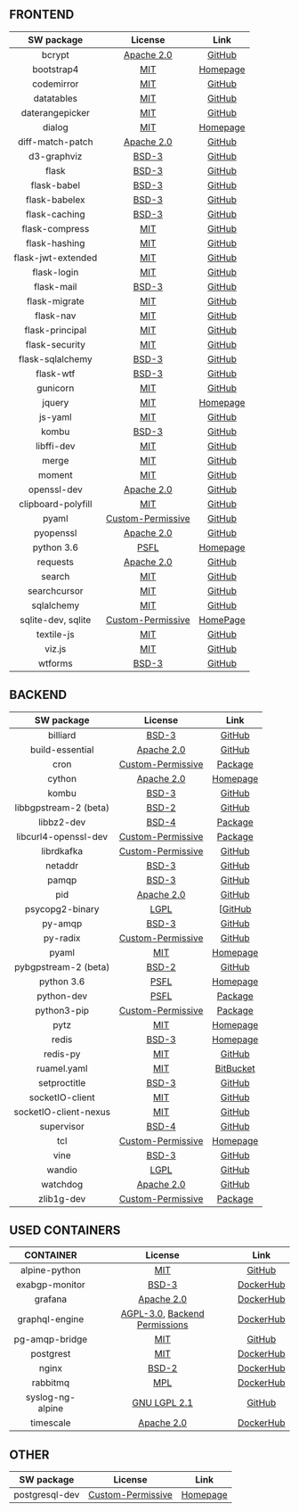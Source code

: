 ## FRONTEND

| SW package  |  License   | Link       |
| :---------: | :--------: | :--------: |
| bcrypt | [Apache 2.0](https://github.com/pyca/bcrypt/blob/master/LICENSE) | [GitHub](https://github.com/pyca/bcrypt/) |
| bootstrap4 | [MIT](https://getbootstrap.com/docs/4.0/about/license/) | [Homepage](https://getbootstrap.com/) |
| codemirror | [MIT](https://github.com/codemirror/CodeMirror/blob/master/LICENSE) | [GitHub](https://github.com/codemirror/CodeMirror) |
| datatables | [MIT](https://github.com/DataTables/DataTables/blob/master/license.txt) | [GitHub](https://github.com/DataTables/DataTables) |
| daterangepicker | [MIT](https://github.com/dangrossman/daterangepicker) | [GitHub](https://github.com/dangrossman/daterangepicker) |
| dialog | [MIT](https://tldrlegal.com/license/mit-license) | [Homepage](https://jqueryui.com/dialog/) |
| diff-match-patch | [Apache 2.0](https://github.com/google/diff-match-patch/blob/master/LICENSE) | [GitHub](https://github.com/google/diff-match-patch) |
| d3-graphviz | [BSD-3](https://github.com/magjac/d3-graphviz/blob/master/LICENSE) | [GitHub](https://github.com/magjac/d3-graphviz) |
| flask | [BSD-3](https://github.com/pallets/flask/blob/master/LICENSE) | [GitHub](https://github.com/pallets/flask) |
| flask-babel | [BSD-3](https://github.com/python-babel/flask-babel/blob/master/LICENSE) | [GitHub](https://github.com/python-babel/flask-babel) |
| flask-babelex | [BSD-3](https://github.com/mrjoes/flask-babelex/blob/master/LICENSE) | [GitHub](https://github.com/mrjoes/flask-babelex) |
| flask-caching | [BSD-3](https://github.com/sh4nks/flask-caching/blob/master/LICENSE) | [GitHub](https://github.com/sh4nks/flask-caching) |
| flask-compress | [MIT](https://github.com/jmcarp/flask-compress/blob/master/LICENSE) | [GitHub](https://github.com/jmcarp/flask-compress) |
| flask-hashing | [MIT](https://github.com/ThaWeatherman/flask-hashing/blob/master/LICENSE.txt) | [GitHub](https://github.com/ThaWeatherman/flask-hashing) |
| flask-jwt-extended | [MIT](https://github.com/vimalloc/flask-jwt-extended/blob/master/LICENSE) | [GitHub](https://github.com/vimalloc/flask-jwt-extended) |
| flask-login | [MIT](https://github.com/maxcountryman/flask-login/blob/master/LICENSE) | [GitHub](https://github.com/maxcountryman/flask-login) |
| flask-mail | [BSD-3](https://github.com/mattupstate/flask-mail/blob/master/LICENSE) | [GitHub](https://github.com/mattupstate/flask-mail) |
| flask-migrate | [MIT](https://github.com/miguelgrinberg/Flask-Migrate/blob/master/LICENSE) | [GitHub](https://github.com/miguelgrinberg/Flask-Migrate) |
| flask-nav | [MIT](https://github.com/mbr/flask-nav/blob/master/LICENSE) | [GitHub](https://github.com/mbr/flask-nav) |
| flask-principal | [MIT](https://github.com/mattupstate/flask-principal/blob/master/LICENSE) | [GitHub](https://github.com/mattupstate/flask-principal) |
| flask-security | [MIT](https://github.com/mattupstate/flask-security/blob/develop/LICENSE) | [GitHub](https://github.com/mattupstate/flask-security) |
| flask-sqlalchemy | [BSD-3](https://github.com/mitsuhiko/flask-sqlalchemy/blob/master/LICENSE) | [GitHub](https://github.com/mitsuhiko/flask-sqlalchemy) |
| flask-wtf | [BSD-3](https://github.com/lepture/flask-wtf/blob/master/LICENSE) | [GitHub](https://github.com/lepture/flask-wtf) |
| gunicorn | [MIT](https://github.com/benoitc/gunicorn/blob/master/LICENSE) | [GitHub](https://github.com/benoitc/gunicorn) |
| jquery | [MIT](https://tldrlegal.com/license/mit-license) | [Homepage](https://jquery.org/) |
| js-yaml | [MIT](https://github.com/nodeca/js-yaml) | [GitHub](https://github.com/nodeca/js-yaml) |
| kombu | [BSD-3](https://github.com/celery/kombu/blob/master/LICENSE) | [GitHub](https://github.com/celery/kombu) |
| libffi-dev | [MIT](https://github.com/libffi/libffi/blob/master/LICENSE) | [GitHub](https://github.com/libffi/libffi) |
| merge | [MIT](https://github.com/yeikos/js.merge/blob/master/LICENSE) | [GitHub](https://github.com/yeikos/js.merge) |
| moment | [MIT](https://github.com/moment/moment/blob/develop/LICENSE) | [GitHub](https://github.com/moment/moment/) |
| openssl-dev | [Apache 2.0](https://github.com/openssl/openssl/blob/master/LICENSE) | [GitHub](https://github.com/openssl/openssl) |
| clipboard-polyfill | [MIT](https://github.com/lgarron/clipboard-polyfill/blob/master/LICENSE.md) | [GitHub](https://github.com/lgarron/clipboard-polyfill) |
| pyaml | [Custom-Permissive](https://github.com/mk-fg/pretty-yaml/blob/master/COPYING) | [GitHub](https://github.com/mk-fg/pretty-yaml) |
| pyopenssl | [Apache 2.0](https://github.com/pyca/pyopenssl/blob/master/LICENSE) | [GitHub](https://github.com/pyca/pyopenssl) |
| python 3.6 | [PSFL](https://docs.python.org/3/license.html) | [Homepage](https://www.python.org/downloads/) |
| requests | [Apache 2.0](https://github.com/requests/requests/blob/master/LICENSE) | [GitHub](https://github.com/requests/requests) |
| search | [MIT](https://github.com/codemirror/CodeMirror/blob/master/LICENSE) | [GitHub](https://github.com/codemirror/CodeMirror/tree/master/addon/search) |
| searchcursor | [MIT](https://github.com/codemirror/CodeMirror/blob/master/LICENSE) | [GitHub](https://github.com/codemirror/CodeMirror/tree/master/addon/search) |
| sqlalchemy | [MIT](https://github.com/sqlalchemy/sqlalchemy/blob/master/LICENSE) | [GitHub](https://github.com/sqlalchemy/sqlalchemy) |
| sqlite-dev, sqlite | [Custom-Permissive](https://www.sqlite.org/copyright.html) | [HomePage](https://www.sqlite.org/index.html) |
| textile-js | [MIT](https://github.com/borgar/textile-js/blob/master/LICENSE) | [GitHub](https://github.com/borgar/textile-js) |
| viz.js | [MIT](https://github.com/mdaines/viz.js/blob/master/LICENSE) | [GitHub](https://github.com/mdaines/viz.js/) |
| wtforms | [BSD-3](https://github.com/wtforms/wtforms/blob/master/LICENSE.rst) | [GitHub](https://github.com/wtforms/wtforms) |

## BACKEND

| SW package  |  License   | Link       |
| :---------: | :--------: | :--------: |
| billiard | [BSD-3](https://github.com/celery/billiard/blob/master/LICENSE.txt) | [GitHub](https://github.com/celery/billiard) |
| build-essential | [Apache 2.0](https://github.com/chef-cookbooks/build-essential/blob/master/LICENSE) | [GitHub](https://github.com/chef-cookbooks/build-essential/blob/master/LICENSE) |
| cron | [Custom-Permissive](https://metadata.ftp-master.debian.org/changelogs//main/c/cron/cron_3.0pl1-130_copyright) | [Package](https://packages.debian.org/sid/cron) |
| cython | [Apache 2.0](https://cython.org/) | [Homepage](https://cython.org/) |
| kombu | [BSD-3](https://github.com/celery/kombu/blob/master/LICENSE) | [GitHub](https://github.com/celery/kombu) |
| libbgpstream-2 (beta) | [BSD-2](https://github.com/CAIDA/libbgpstream/blob/master/LICENSE) | [GitHub](https://github.com/CAIDA/libbgpstream) |
| libbz2-dev | [BSD-4](https://metadata.ftp-master.debian.org/changelogs/main/b/bzip2/bzip2_1.0.6-7_copyright) | [Package](https://packages.debian.org/jessie/libbz2-1.0) |
| libcurl4-openssl-dev | [Custom-Permissive](https://metadata.ftp-master.debian.org/changelogs//main/c/curl/curl_7.62.0-1_copyright) | [Package](https://packages.debian.org/sid/libcurl4-openssl-dev) |
| librdkafka | [Custom-Permissive](https://github.com/edenhill/librdkafka/blob/master/LICENSES.txt) | [GitHub](https://github.com/edenhill/librdkafka) |
| netaddr | [BSD-3](https://github.com/drkjam/netaddr/blob/rel-0.7.x/LICENSE) | [GitHub](https://github.com/drkjam/netaddr/) |
| pamqp | [BSD-3](https://github.com/gmr/pamqp/blob/master/LICENSE) | [GitHub](https://github.com/gmr/pamqp) |
| pid | [Apache 2.0](https://github.com/trbs/pid/blob/master/LICENSE) | [GitHub](https://github.com/trbs/pid/) |
| psycopg2-binary | [LGPL](https://github.com/psycopg/psycopg2/blob/master/LICENSE) | [[GitHub](https://github.com/psycopg/psycopg2) |
| py-amqp | [BSD-3](https://github.com/celery/py-amqp/blob/master/LICENSE) | [GitHub](https://github.com/celery/py-amqp) |
| py-radix | [Custom-Permissive](https://github.com/mjschultz/py-radix/blob/master/LICENSE) | [GitHub](https://github.com/mjschultz/py-radix) |
| pyaml | [MIT](https://pyyaml.org/wiki/PyYAML) | [Homepage](https://pyyaml.org/wiki/PyYAML) |
| pybgpstream-2 (beta) | [BSD-2](https://github.com/CAIDA/pybgpstream/blob/v2-beta/LICENSE) | [GitHub](https://github.com/caida/pybgpstream/tree/v2-beta) |
| python 3.6 | [PSFL](https://docs.python.org/3/license.html) | [Homepage](https://www.python.org/downloads/) |
| python-dev | [PSFL](https://metadata.ftp-master.debian.org/changelogs/main/p/python-defaults/python-defaults_2.7.15-3_copyright) | [Package](https://packages.debian.org/sid/python-dev) |
| python3-pip | [Custom-Permissive](https://metadata.ftp-master.debian.org/changelogs/main/p/python-pip/python-pip_1.5.6-5_copyright) | [Package](https://packages.debian.org/jessie/python3-pip) |
| pytz | [MIT](https://pythonhosted.org/pytz/) | [Homepage](https://pythonhosted.org/pytz/) |
| redis | [BSD-3](https://redis.io/topics/license/) | [Homepage](https://redis.io/) |
| redis-py | [MIT](https://github.com/andymccurdy/redis-py/blob/master/LICENSE) | [GitHub](https://github.com/andymccurdy/redis-py) |
| ruamel.yaml | [MIT](https://bitbucket.org/ruamel/yaml/src/7ccdf8d0cb6d68b1847ca5088deffb55f0d73c98/LICENSE?at=default&fileviewer=file-view-default) | [BitBucket](https://bitbucket.org/ruamel/yaml) |
| setproctitle | [BSD-3](https://github.com/dvarrazzo/py-setproctitle/blob/master/COPYRIGHT) | [GitHub](https://github.com/dvarrazzo/py-setproctitle) |
| socketIO-client | [MIT](https://github.com/invisibleroads/socketIO-client/blob/master/LICENSE) | [GitHub](https://github.com/invisibleroads/socketIO-client) |
| socketIO-client-nexus | [MIT](https://github.com/nexus-devs/socketIO-client-2.0.3/blob/master/LICENSE) | [GitHub](https://github.com/nexus-devs/socketIO-client-2.0.3) |
| supervisor | [BSD-4](https://github.com/Supervisor/supervisor/blob/master/LICENSES.txt) | [GitHub](https://github.com/Supervisor/supervisor) |
| tcl | [Custom-Permissive](https://www.tcl.tk/software/tcltk/license.html) | [Homepage](https://www.tcl.tk/) |
| vine | [BSD-3](https://github.com/celery/vine/blob/master/LICENSE) | [GitHub](https://github.com/celery/vine) |
| wandio | [LGPL](https://github.com/alistairking/wandio/blob/master/COPYING.LESSER) | [GitHub](https://github.com/alistairking/wandio) |
| watchdog | [Apache 2.0](https://github.com/gorakhargosh/watchdog/blob/master/LICENSE) | [GitHub](https://github.com/gorakhargosh/watchdog) |
| zlib1g-dev | [Custom-Permissive](http://changelogs.ubuntu.com/changelogs/pool/main/z/zlib/zlib_1.2.8.dfsg-2ubuntu4/copyright) | [Package](https://packages.ubuntu.com/xenial/zlib1g-dev) |

## USED CONTAINERS

| CONTAINER  |  License   | Link       |
| :---------: | :--------: | :--------: |
| alpine-python | [MIT](https://github.com/jfloff/alpine-python/blob/master/LICENSE) | [GitHub](https://github.com/jfloff/alpine-python) |
| exabgp-monitor | [BSD-3](https://github.com/Exa-Networks/exabgp/blob/master/COPYRIGHT) | [DockerHub](https://hub.docker.com/r/mavromat/exabgp-monitor/) |
| grafana | [Apache 2.0](https://github.com/grafana/grafana/blob/master/LICENSE.md) | [DockerHub](https://hub.docker.com/r/grafana/grafana/) |
| graphql-engine | [AGPL-3.0](https://github.com/hasura/graphql-engine/blob/master/LICENSE), [Backend Permissions](https://github.com/hasura/graphql-engine/wiki/License-Explained) | [DockerHub](https://hub.docker.com/r/hasura/graphql-engine/) |
| pg-amqp-bridge | [MIT](https://github.com/subzerocloud/pg-amqp-bridge/blob/master/LICENSE.txt) | [GitHub](https://github.com/subzerocloud/pg-amqp-bridge) |
| postgrest | [MIT](https://github.com/PostgREST/postgrest/blob/master/LICENSE) | [DockerHub](https://hub.docker.com/r/postgrest/postgrest/) |
| nginx | [BSD-2](http://nginx.org/LICENSE) | [DockerHub](https://hub.docker.com/_/nginx/) |
| rabbitmq | [MPL](https://www.rabbitmq.com/mpl.html) | [DockerHub](https://hub.docker.com/_/rabbitmq/) |
| syslog-ng-alpine | [GNU LGPL 2.1](https://github.com/balabit/syslog-ng-docker/blob/master/LICENSE) | [GitHub](https://github.com/mumblepins-docker/syslog-ng-alpine) |
| timescale | [Apache 2.0](https://github.com/timescale/timescaledb-docker/blob/master/LICENSE) | [DockerHub](https://hub.docker.com/r/timescale/timescaledb/) |

## OTHER
| SW package  |  License   | Link       |
| :---------: | :--------: | :--------: |
| postgresql-dev | [Custom-Permissive](https://www.postgresql.org/about/licence/) | [Homepage](https://pkgs.alpinelinux.org/package/edge/main/x86/postgresql-dev) |
